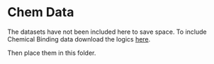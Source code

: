 # Chem Data
The datasets have not been included here to save space. To include Chemical Binding data download the logics
[here](https://github.com/google-research/graph-attribution/raw/main/data/all_16_logics_train_and_test.zip).

Then place them in this folder.
